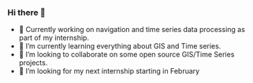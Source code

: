 ### Hi there 👋

<!--
**IlyasMoutawwakil/IlyasMoutawwakil** is a ✨ _special_ ✨ repository because its `README.md` (this file) appears on your GitHub profile.

Here are some ideas to get you started:
-->
- 🔭 Currently working on navigation and time series data processing as part of my internship.
- 🌱 I’m currently learning everything about GIS and Time series.
- 👯 I’m looking to collaborate on some open source GIS/Time Series projects.
- 🤔 I’m looking for my next internship starting in February


